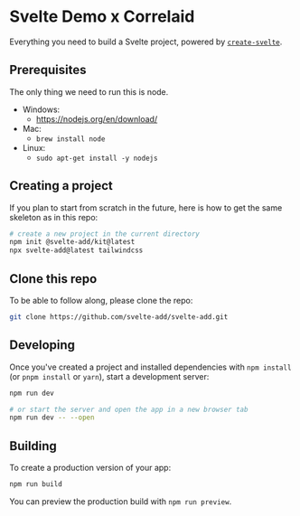 # Svelte Demo x Correlaid

Everything you need to build a Svelte project, powered by [`create-svelte`](https://github.com/sveltejs/kit/tree/master/packages/create-svelte).

## Prerequisites 
The only thing we need to run this is node.

- Windows:
  - https://nodejs.org/en/download/
- Mac:
  - `brew install node`
- Linux:
  - `sudo apt-get install -y nodejs`

## Creating a project

If you plan to start from scratch in the future, here is how to get the same skeleton as in this repo:

```bash
# create a new project in the current directory
npm init @svelte-add/kit@latest
npx svelte-add@latest tailwindcss
```
## Clone this repo

To be able to follow along, please clone the repo:

```bash
git clone https://github.com/svelte-add/svelte-add.git
```

## Developing

Once you've created a project and installed dependencies with `npm install` (or `pnpm install` or `yarn`), start a development server:

```bash
npm run dev

# or start the server and open the app in a new browser tab
npm run dev -- --open
```

## Building

To create a production version of your app:

```bash
npm run build
```

You can preview the production build with `npm run preview`.
